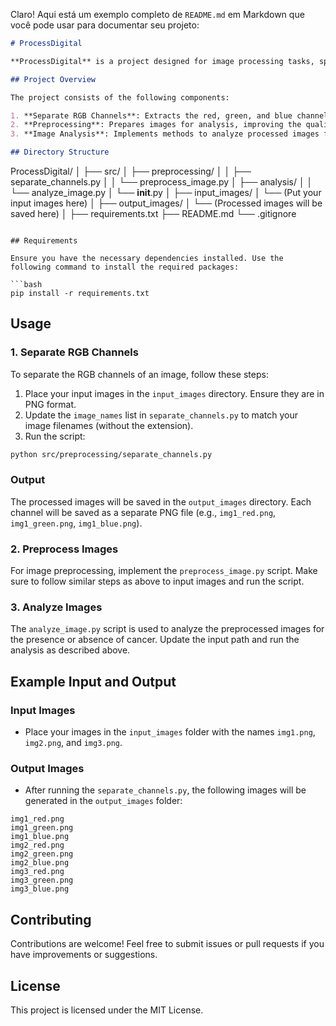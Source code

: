 Claro! Aqui está um exemplo completo de `README.md` em Markdown que você pode usar para documentar seu projeto:

```markdown
# ProcessDigital

**ProcessDigital** is a project designed for image processing tasks, specifically focused on breast cancer detection and analysis. This repository includes scripts for separating RGB channels from images, preprocessing images, and analyzing breast cancer images.

## Project Overview

The project consists of the following components:

1. **Separate RGB Channels**: Extracts the red, green, and blue channels from input images.
2. **Preprocessing**: Prepares images for analysis, improving the quality and relevance of the data.
3. **Image Analysis**: Implements methods to analyze processed images for cancer detection.

## Directory Structure

```
ProcessDigital/
│
├── src/
│   ├── preprocessing/
│   │   ├── separate_channels.py
│   │   └── preprocess_image.py
│   ├── analysis/
│   │   └── analyze_image.py
│   └── __init__.py
│
├── input_images/
│   └── (Put your input images here)
│
├── output_images/
│   └── (Processed images will be saved here)
│
├── requirements.txt
├── README.md
└── .gitignore
```

## Requirements

Ensure you have the necessary dependencies installed. Use the following command to install the required packages:

```bash
pip install -r requirements.txt
```

## Usage

### 1. Separate RGB Channels

To separate the RGB channels of an image, follow these steps:

1. Place your input images in the `input_images` directory. Ensure they are in PNG format.
2. Update the `image_names` list in `separate_channels.py` to match your image filenames (without the extension).
3. Run the script:

```bash
python src/preprocessing/separate_channels.py
```

### Output

The processed images will be saved in the `output_images` directory. Each channel will be saved as a separate PNG file (e.g., `img1_red.png`, `img1_green.png`, `img1_blue.png`).

### 2. Preprocess Images

For image preprocessing, implement the `preprocess_image.py` script. Make sure to follow similar steps as above to input images and run the script.

### 3. Analyze Images

The `analyze_image.py` script is used to analyze the preprocessed images for the presence or absence of cancer. Update the input path and run the analysis as described above.

## Example Input and Output

### Input Images

- Place your images in the `input_images` folder with the names `img1.png`, `img2.png`, and `img3.png`.

### Output Images

- After running the `separate_channels.py`, the following images will be generated in the `output_images` folder:

```
img1_red.png
img1_green.png
img1_blue.png
img2_red.png
img2_green.png
img2_blue.png
img3_red.png
img3_green.png
img3_blue.png
```

## Contributing

Contributions are welcome! Feel free to submit issues or pull requests if you have improvements or suggestions.

## License

This project is licensed under the MIT License.
```